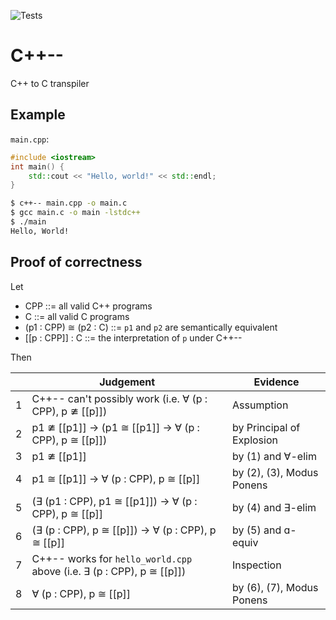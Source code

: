 ![Tests](https://github.com/KevOrr/Cpp--/workflows/Tests/badge.svg)

# C++--

C++ to C transpiler

## Example

`main.cpp`:
```c++
#include <iostream>
int main() {
    std::cout << "Hello, world!" << std::endl;
}
```

```sh
$ c++-- main.cpp -o main.c
$ gcc main.c -o main -lstdc++
$ ./main
Hello, World!
```

## Proof of correctness

Let

- CPP ::= all valid C++ programs
- C ::= all valid C programs
- (p1 : CPP) ≅ (p2 : C) ::= `p1` and `p2` are semantically equivalent
- [[p : CPP]] : C ::= the interpretation of `p` under C++--

Then

| | Judgement | Evidence |
|-|-----------|----------|
|1| C++-- can't possibly work (i.e. ∀ (p : CPP), p ≇ [[p]])                | Assumption               |
|2| p1 ≇ [[p1]] → (p1 ≅ [[p1]] → ∀ (p : CPP), p ≅ [[p]])                 | by Principal of Explosion |
|3| p1 ≇ [[p1]]                                                            | by (1) and ∀-elim         |
|4| p1 ≅ [[p1]] → ∀ (p : CPP), p ≅ [[p]]                                 | by (2), (3), Modus Ponens |
|5| (∃ (p1 : CPP), p1 ≅ [[p1]]) → ∀ (p : CPP), p ≅ [[p]]                 | by (4) and ∃-elim         |
|6| (∃ (p : CPP), p ≅ [[p]]) → ∀ (p : CPP), p ≅ [[p]]                    | by (5) and ɑ-equiv        |
|7| C++-- works for `hello_world.cpp` above (i.e. ∃ (p : CPP), p ≅ [[p]]) | Inspection                |
|8| ∀ (p : CPP), p ≅ [[p]]                                                | by (6), (7), Modus Ponens |
